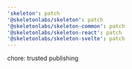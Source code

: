 ```yaml
---
'skeleton': patch
'@skeletonlabs/skeleton': patch
'@skeletonlabs/skeleton-common': patch
'@skeletonlabs/skeleton-react': patch
'@skeletonlabs/skeleton-svelte': patch
---
```


chore: trusted publishing
